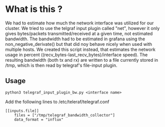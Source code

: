 # What is this ?
We had to estimate how much the network interface was utilized for our cluster. We tried to use the telgraf input plugin called "net", however it only gives bytes/packets transmitted/received at a given time, not estimated bandwidth. The bandwidth had to be estimated in grafana using the non_negative_derivate() but that did noy behave nicely when used with multiple hosts.
We created this script instead, that estimates the network usage in percent ((recv_bytes-last_recv_bytes)/interface speed). The resulting bandwidth (both tx and rx) are written to a file currently stored in /tmp, which is then read by telegraf's file-input plugin.

## Usage
```
python3 telegraf_input_plugin_bw.py <interface name>
```
Add the following lines to /etc/teleraf/telegraf.conf
```
[[inputs.file]]
    files = ["/tmp/telegraf_bandwidth_collector"]
    data_format = "influx"

```
